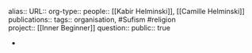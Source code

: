 alias::
URL::
org-type:: 
people:: [[Kabir Helminski]], [[Camille Helminski]] 
publications:: 
tags:: organisation, #Sufism #religion  
project:: [[Inner Beginner]] 
question::
public:: true

-